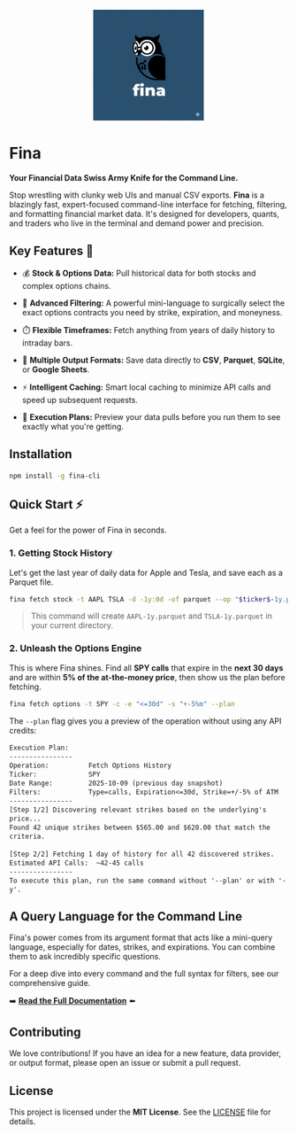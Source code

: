 <p align="center">
  <img src="docs/assets/logo.png" alt="Fina CLI Logo" width="200"/>
</p>

# Fina

**Your Financial Data Swiss Army Knife for the Command Line.**

Stop wrestling with clunky web UIs and manual CSV exports. **Fina** is a blazingly fast, expert-focused command-line interface for fetching, filtering, and formatting financial market data. It's designed for developers, quants, and traders who live in the terminal and demand power and precision.

## Key Features 🚀

* 💰 **Stock & Options Data:** Pull historical data for both stocks and complex options chains.

* 🔬 **Advanced Filtering:** A powerful mini-language to surgically select the exact options contracts you need by strike, expiration, and moneyness.

* ⏱️ **Flexible Timeframes:** Fetch anything from years of daily history to intraday bars.

* 💾 **Multiple Output Formats:** Save data directly to **CSV**, **Parquet**, **SQLite**, or **Google Sheets**.

* ⚡ **Intelligent Caching:** Smart local caching to minimize API calls and speed up subsequent requests.

* 📝 **Execution Plans:** Preview your data pulls before you run them to see exactly what you're getting.

## Installation

```bash
npm install -g fina-cli
```

## Quick Start ⚡

Get a feel for the power of Fina in seconds.

### 1. Getting Stock History

Let's get the last year of daily data for Apple and Tesla, and save each as a Parquet file.

```bash
fina fetch stock -t AAPL TSLA -d -1y:0d -of parquet --op "$ticker$-1y.parquet"
```

> This command will create `AAPL-1y.parquet` and `TSLA-1y.parquet` in your current directory.

### 2. Unleash the Options Engine

This is where Fina shines. Find all **SPY calls** that expire in the **next 30 days** and are within **5% of the at-the-money price**, then show us the plan before fetching.

```bash
fina fetch options -t SPY -c -e "<=30d" -s "+-5%m" --plan
```

The `--plan` flag gives you a preview of the operation without using any API credits:

```
Execution Plan:
----------------
Operation:          Fetch Options History
Ticker:             SPY
Date Range:         2025-10-09 (previous day snapshot)
Filters:            Type=calls, Expiration<=30d, Strike=+/-5% of ATM
----------------
[Step 1/2] Discovering relevant strikes based on the underlying's price...
Found 42 unique strikes between $565.00 and $620.00 that match the criteria.

[Step 2/2] Fetching 1 day of history for all 42 discovered strikes.
Estimated API Calls:  ~42-45 calls
----------------
To execute this plan, run the same command without '--plan' or with '-y'.
```

## A Query Language for the Command Line

Fina's power comes from its argument format that acts like a mini-query language, especially for dates, strikes, and expirations. You can combine them to ask incredibly specific questions.

For a deep dive into every command and the full syntax for filters, see our comprehensive guide.

➡️ [**Read the Full Documentation**](docs/README.md) ⬅️

## Contributing

We love contributions! If you have an idea for a new feature, data provider, or output format, please open an issue or submit a pull request.

## License

This project is licensed under the **MIT License**. See the [LICENSE](./LICENSE) file for details.